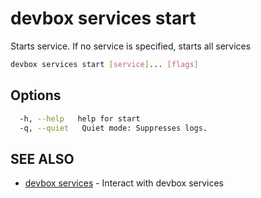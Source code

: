 # devbox services start

Starts service. If no service is specified, starts all services

```bash
devbox services start [service]... [flags]
```

## Options

```bash
  -h, --help   help for start
  -q, --quiet   Quiet mode: Suppresses logs.
```

## SEE ALSO

* [devbox services](devbox_services.md)	 - Interact with devbox services

